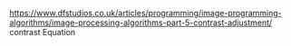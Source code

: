https://www.dfstudios.co.uk/articles/programming/image-programming-algorithms/image-processing-algorithms-part-5-contrast-adjustment/
contrast Equation
